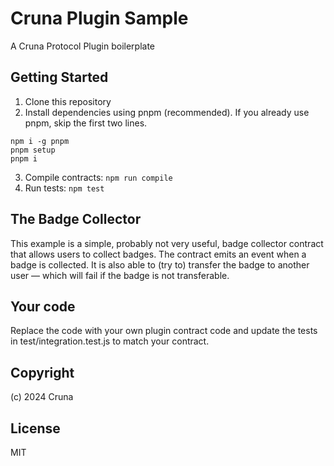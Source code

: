 # Cruna Plugin Sample

A Cruna Protocol Plugin boilerplate

## Getting Started

1. Clone this repository
2. Install dependencies using pnpm (recommended). If you already use pnpm, skip the first two lines.
```
npm i -g pnpm
pnpm setup
pnpm i
```
3. Compile contracts: `npm run compile`
4. Run tests: `npm test`

## The Badge Collector

This example is a simple, probably not very useful, badge collector contract that allows users to collect badges. The contract emits an event when a badge is collected.
It is also able to (try to) transfer the badge to another user — which will fail if the badge is not transferable.

## Your code

Replace the code with your own plugin contract code and update the tests in test/integration.test.js to match your contract.

## Copyright

(c) 2024 Cruna

## License

MIT
